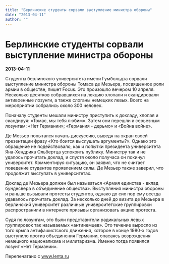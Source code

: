```yaml
---
title: "Берлинские студенты сорвали выступление министра обороны"
date: "2013-04-11"
author: ""
---
```


# Берлинские студенты сорвали выступление министра обороны

**2013-04-11** 

Студенты берлинского университета имени Гумбольдта сорвали выступление министра обороны Томаса де Мезьера, посвященное роли армии в обществе, пишет Focus. Это произошло вечером 10 апреля. Несколько десятков собравшихся на лекцию хлопали и скандировали антивоенные лозунги, а также слоганы немецких левых. Всего на мероприятии собрались около 300 человек.

Поначалу студенты мешали министру приступить к докладу, хлопая и скандируя: «Томас, мы тебя любим». Затем они перешли к серьезным лозунгам: «Нет Германии»; «Германия - дерьмо» и «Война войне».

Де Мезьер попытался начать дискуссию, выведя на экран своей презентации фразу «Кто боится выслушать аргументы?». Однако это обращение не подействовало, как и попытки президента университета Яна-Хендрика Ольбертца успокоить публику. Министру так и не удалось прочитать доклад, и спустя около получаса он покинул университет. Комментируя ситуацию, он заявил, что не считает поведение студентов проявлением силы. Де Мезьер также заверил, что продолжит выступать в университетах.

Доклад де Мезьера должен был называться «Армия единства - вклад бундесвера в объединение общества». Выступления министра обороны и раньше вызывали протесты студентов, однако до сих пор ему всегда удавалось прочитать доклад. За несколько дней до визита де Мезьера в берлинский университет различные университетские группировки распространили в интернете призывы организовать акцию протеста.

Судя по лозунгам, это были представители радикальных левых группировок так называемых «антинемцев». Это течение выросло из того крыла антифашистского движения, которое в конце 1980-х годов выступило против объединения Германии, опасаясь возрождения немецкого национализма и милитаризма. Именно тогда появился лозунг «Нет Германии».

Перепечатано с www.lenta.ru
